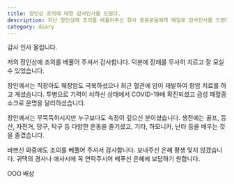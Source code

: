 ```yaml
---
title: 장인상 조의에 대한 감사인사를 드렸다. 
description: 지난 장인상에 조의를 베풀어주신 회사 동료분들에게 메일로 감사인사를 드렸다. 
category: diary
---
```


감사 인사 올립니다. 


저의 장인상에 조의를 베풀어 주셔서 감사합니다. 
덕분에 장례를 무사히 치르고 잘 모실 수 있었습니다. 


장인께서는 직장아도 췌장암도 극복하셨으나 최근 혈관에 암이 재발하여 항암 치료를 하고 계셨습니다. 
투병으로 기력이 쇠하신 상태에서 COVID-19에 확진되셨고 급성 패혈증 쇼크로 운명을 달리하셨습니다. 


장인께서는 무뚝뚝하시지만 누구보다도 속정이 깊으신 분이셨습니다. 
생전에는 골프, 등산, 자전거, 당구, 탁구 등 다양한 운동을 즐기셨고, 
기타, 하모니카, 난타 등을 배우는 것을 즐겼습니다. 


바쁘신 와중에도 조의를 베풀어 주셔서 감사합니다. 
보내주신 은혜 평생 잊지 않겠습니다. 
귀댁의 경사나 애사시에 꼭 연락주시어 베푸신 은혜에 보답하기 원합니다. 


OOO 배상
